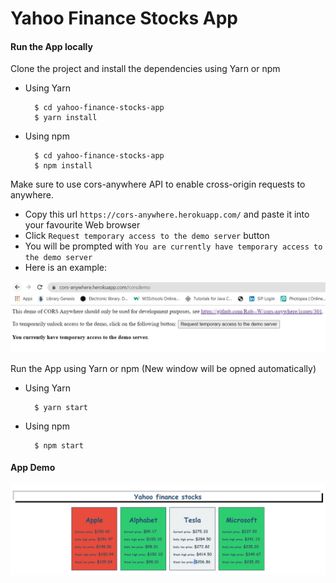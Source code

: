 # Yahoo Finance Stocks App

#### Run the App locally
Clone the project and install the dependencies using Yarn or npm
* Using Yarn
  ```console
    $ cd yahoo-finance-stocks-app
    $ yarn install
  ```
* Using npm
  ```console
    $ cd yahoo-finance-stocks-app
    $ npm install
  ```
Make sure to use cors-anywhere API to enable cross-origin requests to anywhere.
* Copy this url `https://cors-anywhere.herokuapp.com/` and paste it into your favourite Web browser
* Click `Request temporary access to the demo server` button
* You will be prompted with `You are currently have temporary access to the demo server`
* Here is an example:
<img src="https://github.com/Adhouma/yahoo-finance-stocks-app/blob/main/images/cors-anywhere.png">

Run the App using Yarn or npm (New window will be opned automatically)
* Using Yarn
  ```console
    $ yarn start
  ```
* Using npm
  ```console
    $ npm start
  ```

#### App Demo
<img src="https://github.com/Adhouma/yahoo-finance-stocks-app/blob/main/images/yahoo-finance-stocks-demo.png">